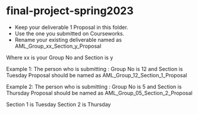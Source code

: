 # final-project-spring2023

- Keep your deliverable 1 Proposal in this folder.
- Use the one you submitted on Courseworks.
- Rename your existing deliverable named as AML_Group_xx_Section_y_Proposal

Where xx is your Group No and Section is y

Example 1: The person who is submitting : Group No is 12 and Section is Tuesday 
Proposal should be named as AML_Group_12_Section_1_Proposal

Example 2: The person who is submitting : Group No is 5 and Section is Thursday
Proposal should be named as AML_Group_05_Section_2_Proposal

Section 1 is Tuesday
Section 2 is Thursday

